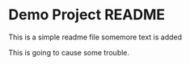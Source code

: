# Demo Project README

This is a simple readme file
somemore text is added

This is going to cause some trouble.